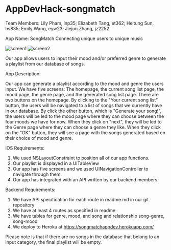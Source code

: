 # AppDevHack-songmatch
Team Members:
Lily Pham, lnp35; Elizabeth Tang, et362; Heitung Sun, hs835; Emily Wang, eyw23; Jiejun Zhang, jz2252

App Name: SongMatch
Connecting unique users to unique music

![screen1](https://user-images.githubusercontent.com/43019442/144697109-340e45b2-8bcb-41bf-808a-ef367557471e.png)
![screen2](https://user-images.githubusercontent.com/43019442/144697110-4d8e84ee-f041-4f72-8bfd-0102361de203.png)


Our app allows users to input their mood and/or preferred genre to generate a playlist from our database of songs. 

App Description:
  
  Our app can generate a playlist according to the mood and genre the users input. We have five screens: The homepage, the current song list page, the mood page, the genre page, and the generated song list page. There are two buttons on the homepage. By clicking to the "Your current song list" button, the users will be navigated to a list of songs that we currently have in our database. By click the other button, which is "Generate your song!", the users will be led to the mood page where they can choose between the four moods we have for now. When they click on "next", they will be led to the Genre page where they can choose a genre they like. When they click on the "OK" button, they will see a page with the songs generated based on their choice of mood and genre.

IOS Requirements:
  1. We used NSLayoutConstraint to position all of our app functions.
  2. Our playlist is displayed in a UITableView
  3. Our app has five screens and we used UINavigationController to navigate through them.
  4. Our app has integrated with an API written by our backend members.


Backend Requirements:
  1. We have API specification for each route in readme.md in our git repository
  2. We have at least 4 routes as specified in readme
  3. We have tables for genre, mood, and song and relationship song-genre, song-mood
  4. We deploy to Heroku at https://songmatchappdev.herokuapp.com/




Please note is that if there are no songs in the database that belong to an input category, the final playlist will be empty.

